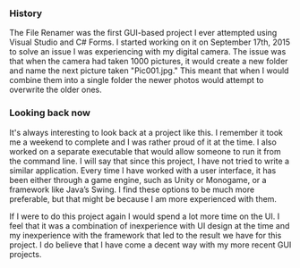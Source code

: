 ### History

The File Renamer was the first GUI-based project I ever attempted using Visual Studio and C# Forms. I started working on it on September 17th, 2015 to solve an issue I was experiencing with my digital camera. The issue was that when the camera had taken 1000 pictures, it would create a new folder and name the next picture taken "Pic001.jpg." This meant that when I would combine them into a single folder the newer photos would attempt to overwrite the older ones.

### Looking back now

It's always interesting to look back at a project like this. I remember it took me a weekend to complete and I was rather proud of it at the time. I also worked on a separate executable that would allow someone to run it from the command line. I will say that since this project, I have not tried to write a similar application. Every time I have worked with a user interface, it has been either through a game engine, such as Unity or Monogame, or a framework like Java’s Swing. I find these options to be much more preferable, but that might be because I am more experienced with them.

If I were to do this project again I would spend a lot more time on the UI. I feel that it was a combination of inexperience with UI design at the time and my inexperience with the framework that led to the result we have for this project. I do believe that I have come a decent way with my more recent GUI projects.
